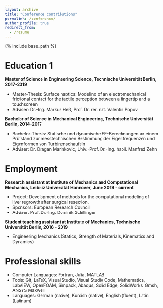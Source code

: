 ```yaml
---
layout: archive
title: "Conference contributions"
permalink: /conference/
author_profile: true
redirect_from:
  - /resume
---
```


{% include base_path %}


Education 1
======
**Master of Science in Engineering Science, Technische Universität Berlin, 2017-2019**
* Master-Thesis: Surface haptics: Modeling of an electromechanical frictional contact for the tactile perception between a fingertip and a touchscreen
* Adviser: Dr.-Ing. Markus Heß, Prof. Dr. rer. nat. Valentin Popov

**Bachelor of Science in Mechanical Engineering, Technische Universität Berlin, 2014-2017**
* Bachelor-Thesis: Statische und dynamische FE-Berechnungen an einem Prüfstand zur messtechnischen Bestimmung der Eigenfrequenzen und Eigenformen von Turbinenschaufeln 
* Adviser: Dr. Dragan Marinkovic, Univ.-Prof. Dr.-Ing. habil. Manfred Zehn

Employment
======
**Research assistant at Institute of Mechanics and Computational Mechanics, Leibniz Universität Hannover, June 2019 - current**
* Project: Development of methods for the computational modeling of liver regrowth after surgical resection.
* Sponsors: European Research Council
* Adviser: Prof. Dr.-Ing. Dominik Schillinger

**Student teaching assistant at Institute of Mechanics, Technische Universität Berlin, 2016 - 2019**
* Engineering Mechanics (Statics, Strength of Materials, Kinematics and Dynamics) 


Professional skills
======
* Computer Languages: Fortran, Julia, MATLAB
* Tools: Git, LaTeX, Visual Studio, Visual Studio Code, Mathematica, LabVIEW, OpenFOAM, Simpack, Abaqus, Solid Edge, SolidWorks, Gmsh, ANSYS Maxwell
* Languages: German (native), Kurdish (native), English (fluent), Latin (Latinum)
